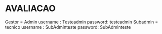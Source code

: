 # AVALIACAO

Gestor = Admin   username : Testeadmin password: testeadmin
Subadmin = tecnico username : SubAdminteste password: SubAdminteste
